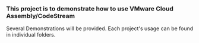 ### This project is to demonstrate how to use VMware Cloud Assembly/CodeStream
Several Demonstrations will be provided. Each project's usage can be found in individual folders. 


